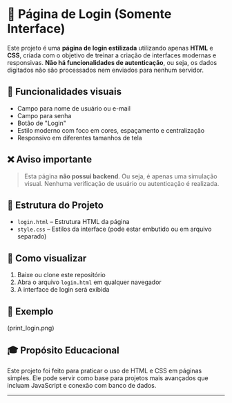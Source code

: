 # 🔐 Página de Login (Somente Interface)

Este projeto é uma **página de login estilizada** utilizando apenas **HTML** e **CSS**, criada com o objetivo de treinar a criação de interfaces modernas e responsivas. **Não há funcionalidades de autenticação**, ou seja, os dados digitados não são processados nem enviados para nenhum servidor.

## 🧩 Funcionalidades visuais

- Campo para nome de usuário ou e-mail
- Campo para senha
- Botão de "Login"
- Estilo moderno com foco em cores, espaçamento e centralização
- Responsivo em diferentes tamanhos de tela

## ❌ Aviso importante

> Esta página **não possui backend**. Ou seja, é apenas uma simulação visual. Nenhuma verificação de usuário ou autenticação é realizada.

## 📁 Estrutura do Projeto

- `login.html` – Estrutura HTML da página
- `style.css` – Estilos da interface (pode estar embutido ou em arquivo separado)

## 🚀 Como visualizar

1. Baixe ou clone este repositório
2. Abra o arquivo `login.html` em qualquer navegador
3. A interface de login será exibida

## 📸 Exemplo

(print_login.png)

## 🎓 Propósito Educacional

Este projeto foi feito para praticar o uso de HTML e CSS em páginas simples. Ele pode servir como base para projetos mais avançados que incluam JavaScript e conexão com banco de dados.

---


